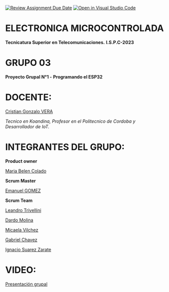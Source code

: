 [![Review Assignment Due Date](https://classroom.github.com/assets/deadline-readme-button-8d59dc4de5201274e310e4c54b9627a8934c3b88527886e3b421487c677d23eb.svg)](https://classroom.github.com/a/J_sTf_W8)
[![Open in Visual Studio Code](https://classroom.github.com/assets/open-in-vscode-c66648af7eb3fe8bc4f294546bfd86ef473780cde1dea487d3c4ff354943c9ae.svg)](https://classroom.github.com/online_ide?assignment_repo_id=10757190&assignment_repo_type=AssignmentRepo)

# ELECTRONICA MICROCONTROLADA 
**Tecnicatura Superior en Telecomunicaciones.**
**I.S.P.C-2023**

# GRUPO 03
**Proyecto Grupal N°1 -**
**Programando el ESP32**

# DOCENTE:
[Cristian Gonzalo VERA](https://github.com/Gona79)

*Tecnico en Koandina, Profesor en el Politecnico de Cordoba y Desarrollador de IoT.*

# INTEGRANTES DEL GRUPO:
**Product owner**

[Maria Belen Colado](https://github.com/MariaBelen1)

**Scrum Master**

[Emanuel GOMEZ](https://github.com/emma22xt)

**Scrum Team**

[Leandro Trivellini](https://github.com/Leantrivellini)

[Dardo Molina](https://github.com/777dem27med03-125)

[Micaela Vilchez](https://github.com/MicaelaVilchez)

[Gabriel Chavez](https://github.com/GabiChavez23)

[Ignacio Suarez Zarate](https://github.com/suarezignacio)
 
# VIDEO:
[Presentación grupal](https://www.youtube.com/watch?v=KiUC-CiA87c)
